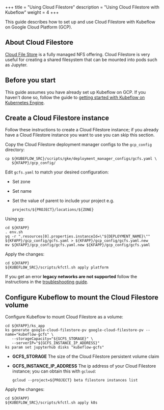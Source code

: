 +++
title = "Using Cloud Filestore"
description = "Using Cloud Filestore with Kubeflow"
weight = 4
+++

This guide describes how to set up and use Cloud Filestore with Kubeflow on 
Google Cloud Platform (GCP).

## About Cloud Filestore

[Cloud File Store](https://cloud.google.com/filestore/docs/) is a fully managed NFS offering.
Cloud Filestore is very useful for creating a shared filesystem that can be mounted into pods such as Jupyter.

## Before you start

This guide assumes you have already set up Kubeflow on GCP. If you haven't done
so, follow the guide to 
[getting started with Kubeflow on Kubernetes Engine](/docs/started/getting-started-gke).

## Create a Cloud Filestore instance

Follow these instructions to create a Cloud Filestore instance; if you already have a Cloud Filestore instance you want to
use you can skip this section.

Copy the Cloud Filestore deployment manager configs to the `gcp_config` directory:

```
cp ${KUBEFLOW_SRC}/scripts/gke/deployment_manager_configs/gcfs.yaml \
   ${KFAPP}/gcp_config/
```

Edit `gcfs.yaml` to match your desired configuration:

  * Set zone
  * Set name
  * Set the value of parent to include your project e.g.

    ```
    projects/${PROJECT}/locations/${ZONE}
    ```

Using [yq](https://github.com/kislyuk/yq):

```
cd ${KFAPP}
. env.sh
yq -r ".resources[0].properties.instanceId=\"${DEPLOYMENT_NAME}\"" ${KFAPP}/gcp_config/gcfs.yaml > ${KFAPP}/gcp_config/gcfs.yaml.new
mv ${KFAPP}/gcp_config/gcfs.yaml.new ${KFAPP}/gcp_config/gcfs.yaml
```

Apply the changes:

```
cd ${KFAPP}
${KUBEFLOW_SRC}/scripts/kfctl.sh apply platform
```

If you get an error **legacy networks are not supported** follow the instructions
in the [troubleshooting guide](/docs/guides/troubleshooting).

## Configure Kubeflow to mount the Cloud Filestore volume

Configure Kubeflow to mount Cloud Filestore as a volume:

```
cd ${KFAPP}/ks_app
ks generate google-cloud-filestore-pv google-cloud-filestore-pv --name="kubeflow-gcfs" \
   --storageCapacity="${GCFS_STORAGE}" \
   --serverIP="${GCFS_INSTANCE_IP_ADDRESS}"
ks param set jupyterhub disks "kubeflow-gcfs"
```

  * **GCFS_STORAGE** The size of the Cloud Filestore persistent volume claim
  * **GCFS_INSTANCE_IP_ADDRESS** The ip address of your Cloud Filestore instance; you can obtain this with `gcloud`:

     ```
     gcloud --project=${PROJECT} beta filestore instances list
     ```

Apply the changes:

```
cd ${KFAPP}
${KUBEFLOW_SRC}/scripts/kfctl.sh apply k8s
```
